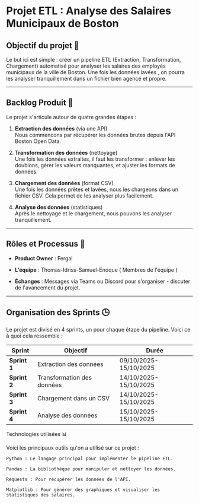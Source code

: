 # Projet ETL : Analyse des Salaires Municipaux de Boston

## Objectif du projet 📘
Le but ici est simple : créer un pipeline ETL (Extraction, Transformation, Chargement) automatisé pour analyser les salaires des employés municipaux de la ville de Boston. Une fois les données lavées , on pourra les analyser tranquillement dans un fichier bien agencé et propre.

---

## Backlog Produit 🧱
Le projet s'articule autour de quatre grandes étapes : 

1. **Extraction des données** (via une API)  
   Nous commencons par récupérer les données brutes depuis l'API Boston Open Data.

2. **Transformation des données** (nettoyage)  
   Une fois les données extraites, il faut les transformer : enlever les doublons, gérer les valeurs manquantes, et ajuster les formats de données.

3. **Chargement des données** (format CSV)  
   Une fois les données prêtes et lavées, nous les chargeons dans un fichier CSV. Cela permet de les analyser plus facilement.

4. **Analyse des données** (statistiques)  
   Après le nettoyage et le chargement, nous pouvons les analyser tranquillement.

---

## Rôles et Processus 👥

- **Product Owner** : Fergal
  
- **L'équipe** : Thomas-Idriss-Samuel-Enoque ( Membres de l'équipe )    

- **Échanges** :
  Messages via Teams ou Discord pour s'organiser - discuter de l'avancement du projet. 
  

---

## Organisation des Sprints 🕒
Le projet est divisé en 4 sprints, un pour chaque étape du pipeline. Voici ce à quoi cela ressemble :

| **Sprint**   |   **Objectif**             | Durée                 |
|--------------|----------------------------|-----------------------|
| **Sprint 1** | Extraction des données     | 09/10/2025-15/10/2025 |
| **Sprint 2** | Transformation des données | 14/10/2025-15/10/2025 |
| **Sprint 3** | Chargement dans un CSV     | 14/10/2025-15/10/2025 |
| **Sprint 4** | Analyse des données        | 15/10/2025-15/10/2025 |


Technologies utilisées 📊

Voici les principaux outils qu'on a utilisé sur ce projet :

    Python : Le langage principal pour implémenter le pipeline ETL.

    Pandas : La bibliothèque pour manipuler et nettoyer les données.

    Requests : Pour récupérer les données de l'API.

    Matplotlib : Pour générer des graphiques et visualiser les statistiques des salaires.
